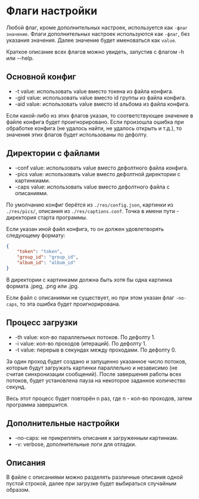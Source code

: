 # Флаги настройки
Любой флаг, кроме дополнительных настроек, используется как `-флаг значение`. Флаги дополнительных настроек используются как `-флаг`, без указания значения. Далее значение будет именоваться как `value`.

Краткое описание всех флагов можно увидеть, запустив с флагом -h или --help.

## Основной конфиг
- -t value: использовать value вместо токена из файла конфига.
- -gid value: использовать value вместо id группы из файла конфига.
- -aid value: использовать value вместо id альбома из файла конфига.

Если какой-либо из этих флагов указан, то соответствующее значение в файле конфига будет проигнорировано. Если произошла ошибка при обработке конфига (не удалось найти, не удалось открыть и т.д.), то значения этих флагов будет использованы по дефолту.

## Директории с файлами
- -conf value: использовать value вместо дефолтного файла конфига.
- -pics value: использовать value вместо дефолтной директории с картинкиами.
- -caps value: использовать value вместо дефолтного файла с описаниями.

По умолчанию конфиг берётся из `./res/config.json`, картинки из `./res/pics/`, описания из `./res/captions.conf`. Точка в имени пути - директория старта программы.

Если указан иной файл конфига, то он должен удовлетворять следующему формату:
```json
{
    "token": "token",
    "group_id": "group_id",
    "album_id": "album_id"
}
```

В директории с картинками должна быть хотя бы одна картинка формата .jpeg, .png или .jpg.

Если файл с описаниями не существует, но при этом указан флаг `-no-caps`, то эта ошибка будет проигнорирована.

## Процесс загрузки
- -th value: кол-во параллельных потоков. По дефолту 1.
- -i value: кол-во проходов (итераций). По дефолту 1.
- -t value: перерыв в секундах между проходами. По дефолту 0.

За один проход будет создано и запущенно указанное число потоков, которые будут загружать картинки параллельно и независимо (не считая синхронизации сообщений). После завершения работы всех потоков, будет установлена пауза на некоторое заданное количество секунд.

Весь этот процесс будет повторён n раз, где n - кол-во проходов, затем программа завершится.

## Дополнительные настройки
- -no-caps: не прикреплять описания к загруженным картинкам.
- -v: verbose, дополнительные логи для отладки.

## Описания
В файле с описаниями можно разделять различные описания одной пустой строкой, далее при загрузке будет выбираться случайным образом.

